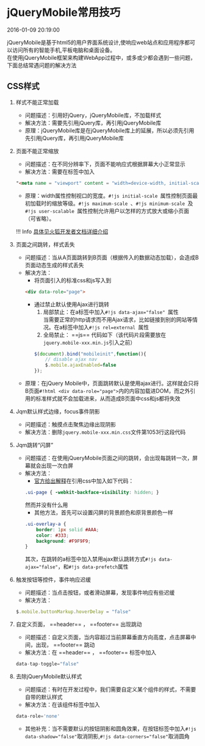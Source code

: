# jQueryMobile常用技巧
2016-01-09 20:19:00

jQueryMobile是基于html5的用户界面系统设计,使响应web站点和应用程序都可以访问所有的智能手机,平板电脑和桌面设备。  
在使用jQueryMobile框架来构建WebApp过程中，或多或少都会遇到一些问题，下面总结常遇问题的解决方法

## CSS样式
1. 样式不能正常加载
    * 问题描述：引用好jQuery，jQueryMobile库，不加载样式
    * 解决方法：需要先引用jQuery库，再引用jQueryMobile库
    * 原理：jQueryMobile库是在jQueryMobile库上的延展，所以必须先引用先引用jQuery库，再引用jQueryMobile库
2. 页面不能正常缩放
    * 问题描述：在不同分辨率下，页面不能响应式根据屏幕大小正常显示
    * 解决方法：需要在<head>标签中加入  
    ``` html
    "<meta name = "viewport" content = "width=device-width, initial-scale=1">"
    ```
    * 原理：width属性控制视口的宽度。`#!js initial-scale `属性控制页面最初加载时的缩放等级。`#!js maximum-scale `、`#!js minimum-scale `及`#!js user-scalable `属性控制允许用户以怎样的方式放大或缩小页面（可省略）。
    
    !!! Info
        [具体见火狐开发者文档详细介绍](https://developer.mozilla.org/zh-CN/docs/Mobile/Viewport_meta_tag)

3. 页面之间跳转，样式丢失
    * 问题描述：当从A页面跳转到B页面（根据传入的数据动态加载），会造成B页面动态生成的样式丢失
    * 解决方法：
        * 将页面引入的标准css和js写入到
        ``` html 
        <div data-role="page"> 
        ```
        * 通过禁止默认使用Ajax进行跳转
            1. 局部禁止：在a标签中加入`#!js data-ajax="false" `属性  
            当需要正常的http请求而不用Ajax请求，比如链接到别的网站等情况。在a标签中加入`#!js rel=external `属性
            2. 全局禁止： ==js== 代码如下（该代码片段需要放在`jquery.mobile-xxx.min.js`引入之前）
            ```javascript
            $(document).bind("mobileinit",function(){
                // disable ajax nav
                $.mobile.ajaxEnabled=false
            });
            ```
    * 原理：在jQuery Mobile中，页面跳转默认是使用ajax进行。这样就会只将B页面`#!html <div data-role="page">`内的内容加载进DOM，而之外引用的标准样式就不会加载进来，从而造成B页面中css和js都将失效
4. Jqm默认样式边缘，focus事件阴影
    * 问题描述：触摸点击聚焦边缘出现阴影
    * 解决方法：删除`jquery.mobile-xxx.min.css`文件第1053行这段代码
5. Jqm跳转“闪屏”
    * 问题描述：在使用jQueryMobile页面之间的跳转，会出现每跳转一次，屏幕就会出现一次白屏
    * 解决方法：
        * [官方给出解释](http://demos.jquerymobile.com/1.2.0/docs/pages/page-transitions.html)在引用css中加入如下代码：
        ```css
        .ui-page { -webkit-backface-visibility: hidden; }
        ```
        然而并没有什么用  
        * 其他方法，首先可以设置闪屏的背景颜色和原背景颜色一样
        ```css
        .ui-overlay-a {
            border: 1px solid #AAA;
            color: #333;
            background: #F9F9F9;
        }
        ```
        其次，在跳转的a标签中加入禁用ajax默认跳转方式`#!js data-ajax="false"`，和`#!js data-prefetch`属性
6. 触发按钮等控件，事件响应迟缓
    * 问题描述：当点击按钮，或者滑动屏幕，发现事件响应有些迟缓
    * 解决方法：
    ``` javascript
    $.mobile.buttonMarkup.hoverDelay = "false"
    ```
7. 自定义页面， ==header== ， ==footer== 出现跳动
    * 问题描述：自定义页面，当内容超过当前屏幕垂直方向高度，点击屏幕中间，出现， ==footer== 跳动
    * 解决方法：在 ==header== ， ==footer== 标签中加入
    ``` javascript
    data-tap-toggle="false"
    ```
8. 去除jQueryMobile默认样式
    * 问题描述：有时在开发过程中，我们需要自定义某个组件的样式，不需要自带的默认样式
    * 解决方法：在该组件标签中加入
    ``` javascript
    data-role='none'
    ```
    * 其他补充：当不需要默认的按钮阴影和圆角效果，在按钮标签中加入`#!js data-shadow="false"`取消阴影,`#!js data-corners="false"`取消圆角